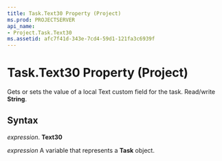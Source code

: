 ```yaml
---
title: Task.Text30 Property (Project)
ms.prod: PROJECTSERVER
api_name:
- Project.Task.Text30
ms.assetid: afc7f41d-343e-7cd4-59d1-121fa3c6939f
---
```



# Task.Text30 Property (Project)

Gets or sets the value of a local Text custom field for the task. Read/write  **String**.


## Syntax

 _expression_. **Text30**

 _expression_ A variable that represents a **Task** object.


